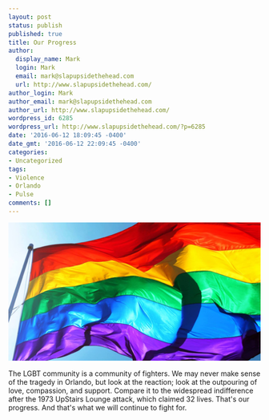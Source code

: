 ```yaml
---
layout: post
status: publish
published: true
title: Our Progress
author:
  display_name: Mark
  login: Mark
  email: mark@slapupsidethehead.com
  url: http://www.slapupsidethehead.com/
author_login: Mark
author_email: mark@slapupsidethehead.com
author_url: http://www.slapupsidethehead.com/
wordpress_id: 6285
wordpress_url: http://www.slapupsidethehead.com/?p=6285
date: '2016-06-12 18:09:45 -0400'
date_gmt: '2016-06-12 22:09:45 -0400'
categories:
- Uncategorized
tags:
- Violence
- Orlando
- Pulse
comments: []
---
```

[![13403247_10154215762405645_8191831369697933681_o](/wp-content/media/2016/06/13403247_10154215762405645_8191831369697933681_o.jpg)](/wp-content/media/2016/06/13403247_10154215762405645_8191831369697933681_o.jpg)

The LGBT community is a community of fighters. We may never make sense of the tragedy in Orlando, but look at the reaction; look at the outpouring of love, compassion, and support. Compare it to the widespread indifference after the 1973 UpStairs Lounge attack, which claimed 32 lives. That's our progress. And that's what we will continue to fight for.

